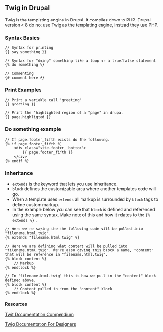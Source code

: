 ## Twig in Drupal

Twig is the templating engine in Drupal. It compiles down to PHP. Drupal version &lt; 8 do not use Twig as the templating engine, instead they use PHP.

### Syntax Basics

```
// Syntax for printing
{{ say something }}

// Syntax for "doing" something like a loop or a true/false statement
{% do something %}

// Commenting
{# comment here #}
```

### Print Examples

```
// Print a variable call "greeting"
{{ greeting }}

// Print the "highlighted region of a "page" in drupal
{{ page.highligted }}
```

### Do something example

```
// If page.footer_fifth exists do the following.
{% if page.footer_fifth %}
    <div class="site-footer__bottom">
        {{ page.footer_fifth }}
    </div>
{% endif %}
```

### Inheritance

* `extends` is the keyword that lets you use inheritance.
* `block` defines the customizable area where another templates code will go.
* When a template uses `extends` all markup is surrounded by `block` tags to define custom markup.
* In the example below you can see that `block` is defined and referenced using the same syntax. Make note of this and how it relates to the `{% extends %}` .

```
// Here we're saying the the following code will be pulled into "filename.html.twig".
{% extends "filename.html.twig" %}

// Here we are defining what content will be pulled into "filename.html.twig". We're also giving this block a name, "content" that will be reference in "filename.html.twig".
{% block content %}
    // Markup
{% endblock %}

// In "filename.html.twig" this is how we pull in the "content" block defined above.
{% block content %}
    // Content pulled in from the "content" block
{% endblock %}
```

#### Resources

[Twit Documentation Compendium](https://twig.symfony.com/doc/2.x/)

[Twig Documentation For Designers](https://twig.symfony.com/doc/2.x/templates.html)



